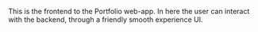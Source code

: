 This is the frontend to the Portfolio web-app.
In here the user can interact with the backend, through a friendly smooth experience UI.

